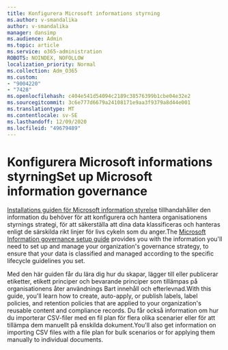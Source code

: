 ```yaml
---
title: Konfigurera Microsoft informations styrning
ms.author: v-smandalika
author: v-smandalika
manager: dansimp
ms.audience: Admin
ms.topic: article
ms.service: o365-administration
ROBOTS: NOINDEX, NOFOLLOW
localization_priority: Normal
ms.collection: Adm_O365
ms.custom:
- "9004220"
- "7428"
ms.openlocfilehash: c404e541d54094c2189c38576399b1cbe04e32e2
ms.sourcegitcommit: 3c6e777d6679a24108171e9aa3f9379a8d44e001
ms.translationtype: MT
ms.contentlocale: sv-SE
ms.lasthandoff: 12/09/2020
ms.locfileid: "49679489"
---
```

# <a name="set-up-microsoft-information-governance"></a><span data-ttu-id="2e80a-102">Konfigurera Microsoft informations styrning</span><span class="sxs-lookup"><span data-stu-id="2e80a-102">Set up Microsoft information governance</span></span>

<span data-ttu-id="2e80a-103">[Installations guiden för Microsoft information styrelse](https://admin.microsoft.com/AdminPortal/Home#/modernonboarding/migsetupguide) tillhandahåller den information du behöver för att konfigurera och hantera organisationens styrnings strategi, för att säkerställa att dina data klassificeras och hanteras enligt de särskilda rikt linjer för livs cykeln som du anger.</span><span class="sxs-lookup"><span data-stu-id="2e80a-103">The [Microsoft Information governance setup guide](https://admin.microsoft.com/AdminPortal/Home#/modernonboarding/migsetupguide) provides you with the information you'll need to set up and manage your organization's governance strategy, to ensure that your data is classified and managed according to the specific lifecycle guidelines you set.</span></span>

<span data-ttu-id="2e80a-104">Med den här guiden får du lära dig hur du skapar, lägger till eller publicerar etiketter, etikett principer och bevarande principer som tillämpas på organisationens åter användnings Bart innehåll och efterlevnad.</span><span class="sxs-lookup"><span data-stu-id="2e80a-104">With this guide, you'll learn how to create, auto-apply, or publish labels, label policies, and retention policies that are applied to your organization's reusable content and compliance records.</span></span> <span data-ttu-id="2e80a-105">Du får också information om hur du importerar CSV-filer med en fil plan för flera olika scenarier eller för att tillämpa dem manuellt på enskilda dokument.</span><span class="sxs-lookup"><span data-stu-id="2e80a-105">You'll also get information on importing CSV files with a file plan for bulk scenarios or for applying them manually to individual documents.</span></span>